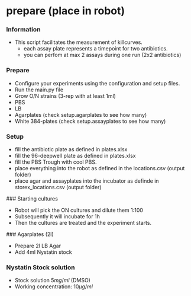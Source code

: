 # prepare (place in robot)

### Information
- This script facilitates the measurement of killcurves.
    - each assay plate represents a timepoint for two antibiotics. 
    - you can perfom at max 2 assays during one run (2x2 antibiotics)
    

### Prepare
- Configure your experiments using the configuration and setup files.
- Run the main.py file
- Grow O/N strains (3-rep with at least 1ml)
- PBS
- LB
- Agarplates (check setup.agarplates to see how many)
- White 384-plates (check setup.assayplates to see how many)


### Setup
- fill the antibiotic plate as defined in plates.xlsx
- fill the 96-deepwell plate as defined in plates.xlsx
- fill the PBS Trough with cool PBS.
- place everything into the robot as defined in the locations.csv (output folder)
- place agar and assayplates into the incubator as definde in storex_locations.csv (output folder)


### Starting cultures
- Robot will pick the ON cultures and dilute them 1:100
- Subsequently it will incubate for 1h
- Then the cultures are treated and the experiment starts.


### Agarplates (2l)
- Prepare 2l LB Agar
- Add 4ml Nystatin stock


### Nystatin Stock solution
  - Stock solution $5mg/ml$ (DMSO)
  - Working concentration: $10\mu g /ml$

